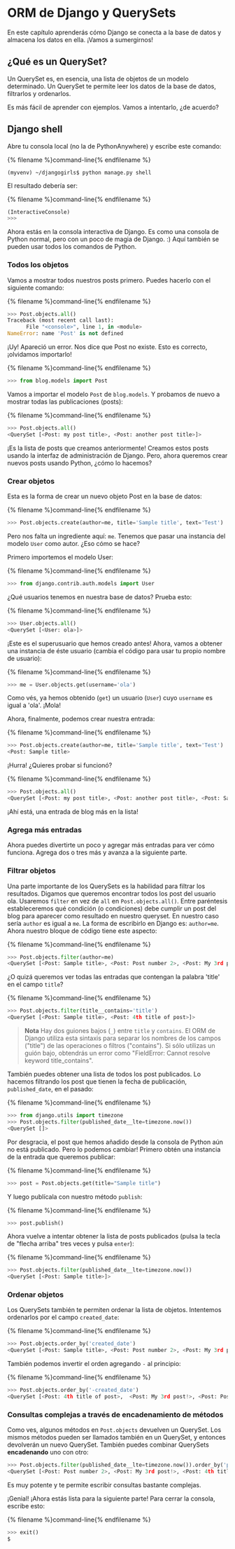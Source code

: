 # ORM de Django y QuerySets

En este capítulo aprenderás cómo Django se conecta a la base de datos y almacena los datos en ella. ¡Vamos a sumergirnos!

## ¿Qué es un QuerySet?

Un QuerySet es, en esencia, una lista de objetos de un modelo determinado. Un QuerySet te permite leer los datos de la base de datos, filtrarlos y ordenarlos.

Es más fácil de aprender con ejemplos. Vamos a intentarlo, ¿de acuerdo?

## Django shell

Abre tu consola local (no la de PythonAnywhere) y escribe este comando:

{% filename %}command-line{% endfilename %}

    (myvenv) ~/djangogirls$ python manage.py shell
    

El resultado debería ser:

{% filename %}command-line{% endfilename %}

```python
(InteractiveConsole)
>>>
```

Ahora estás en la consola interactiva de Django. Es como una consola de Python normal, pero con un poco de magia de Django. :) Aquí también se pueden usar todos los comandos de Python.

### Todos los objetos

Vamos a mostrar todos nuestros posts primero. Puedes hacerlo con el siguiente comando:

{% filename %}command-line{% endfilename %}

```python
>>> Post.objects.all()
Traceback (most recent call last):
      File "<console>", line 1, in <module>
NameError: name 'Post' is not defined
```

¡Uy! Apareció un error. Nos dice que Post no existe. Esto es correcto, ¡olvidamos importarlo!

{% filename %}command-line{% endfilename %}

```python
>>> from blog.models import Post
```

Vamos a importar el modelo `Post` de `blog.models`. Y probamos de nuevo a mostrar todas las publicaciones (posts):

{% filename %}command-line{% endfilename %}

```python
>>> Post.objects.all()
<QuerySet [<Post: my post title>, <Post: another post title>]>
```

¡Es la lista de posts que creamos anteriormente! Creamos estos posts usando la interfaz de administración de Django. Pero, ahora queremos crear nuevos posts usando Python, ¿cómo lo hacemos?

### Crear objetos

Esta es la forma de crear un nuevo objeto Post en la base de datos:

{% filename %}command-line{% endfilename %}

```python
>>> Post.objects.create(author=me, title='Sample title', text='Test')
```

Pero nos falta un ingrediente aquí: `me`. Tenemos que pasar una instancia del modelo `User` como autor. ¿Eso cómo se hace?

Primero importemos el modelo User:

{% filename %}command-line{% endfilename %}

```python
>>> from django.contrib.auth.models import User
```

¿Qué usuarios tenemos en nuestra base de datos? Prueba esto:

{% filename %}command-line{% endfilename %}

```python
>>> User.objects.all()
<QuerySet [<User: ola>]>
```

¡Este es el superusuario que hemos creado antes! Ahora, vamos a obtener una instancia de éste usuario (cambia el código para usar tu propio nombre de usuario):

{% filename %}command-line{% endfilename %}

```python
>>> me = User.objects.get(username='ola')
```

Como vés, ya hemos obtenido (`get`) un usuario (`User`) cuyo `username` es igual a 'ola'. ¡Mola!

Ahora, finalmente, podemos crear nuestra entrada:

{% filename %}command-line{% endfilename %}

```python
>>> Post.objects.create(author=me, title='Sample title', text='Test')
<Post: Sample title>
```

¡Hurra! ¿Quieres probar si funcionó?

{% filename %}command-line{% endfilename %}

```python
>>> Post.objects.all()
<QuerySet [<Post: my post title>, <Post: another post title>, <Post: Sample title>]>
```

¡Ahí está, una entrada de blog más en la lista!

### Agrega más entradas

Ahora puedes divertirte un poco y agregar más entradas para ver cómo funciona. Agrega dos o tres más y avanza a la siguiente parte.

### Filtrar objetos

Una parte importante de los QuerySets es la habilidad para filtrar los resultados. Digamos que queremos encontrar todos los post del usuario ola. Usaremos `filter` en vez de `all` en `Post.objects.all()`. Entre paréntesis estableceremos qué condición (o condiciones) debe cumplir un post del blog para aparecer como resultado en nuestro queryset. En nuestro caso sería `author` es igual a `me`. La forma de escribirlo en Django es: `author=me`. Ahora nuestro bloque de código tiene este aspecto:

{% filename %}command-line{% endfilename %}

```python
>>> Post.objects.filter(author=me)
<QuerySet [<Post: Sample title>, <Post: Post number 2>, <Post: My 3rd post!>, <Post: 4th title of post>]>
```

¿O quizá queremos ver todas las entradas que contengan la palabra 'title' en el campo `title`?

{% filename %}command-line{% endfilename %}

```python
>>> Post.objects.filter(title__contains='title')
<QuerySet [<Post: Sample title>, <Post: 4th title of post>]>
```

> **Nota** Hay dos guiones bajos (`_`) entre `title` y `contains`. El ORM de Django utiliza esta sintaxis para separar los nombres de los campos ("title") de las operaciones o filtros ("contains"). Si sólo utilizas un guión bajo, obtendrás un error como "FieldError: Cannot resolve keyword title_contains".

También puedes obtener una lista de todos los post publicados. Lo hacemos filtrando los post que tienen la fecha de publicación, `published_date`, en el pasado:

{% filename %}command-line{% endfilename %}

```python
>>> from django.utils import timezone
>>> Post.objects.filter(published_date__lte=timezone.now())
<QuerySet []>
```

Por desgracia, el post que hemos añadido desde la consola de Python aún no está publicado. Pero lo podemos cambiar! Primero obtén una instancia de la entrada que queremos publicar:

{% filename %}command-line{% endfilename %}

```python
>>> post = Post.objects.get(title="Sample title")
```

Y luego publícala con nuestro método `publish`:

{% filename %}command-line{% endfilename %}

```python
>>> post.publish()
```

Ahora vuelve a intentar obtener la lista de posts publicados (pulsa la tecla de "flecha arriba" tres veces y pulsa `enter`):

{% filename %}command-line{% endfilename %}

```python
>>> Post.objects.filter(published_date__lte=timezone.now())
<QuerySet [<Post: Sample title>]>
```

### Ordenar objetos

Los QuerySets también te permiten ordenar la lista de objetos. Intentemos ordenarlos por el campo `created_date`:

{% filename %}command-line{% endfilename %}

```python
>>> Post.objects.order_by('created_date')
<QuerySet [<Post: Sample title>, <Post: Post number 2>, <Post: My 3rd post!>, <Post: 4th title of post>]>
```

También podemos invertir el orden agregando `-` al principio:

{% filename %}command-line{% endfilename %}

```python
>>> Post.objects.order_by('-created_date')
<QuerySet [<Post: 4th title of post>,  <Post: My 3rd post!>, <Post: Post number 2>, <Post: Sample title>]>
```

### Consultas complejas a través de encadenamiento de métodos

Como ves, algunos métodos en `Post.objects` devuelven un QuerySet. Los mismos métodos pueden ser llamados también en un QuerySet, y entonces devolverán un nuevo QuerySet. También puedes combinar QuerySets **encadenando** uno con otro:

```python
>>> Post.objects.filter(published_date__lte=timezone.now()).order_by('published_date')
<QuerySet [<Post: Post number 2>, <Post: My 3rd post!>, <Post: 4th title of post>, <Post: Sample title>]>
```

Es muy potente y te permite escribir consultas bastante complejas.

¡Genial! ¡Ahora estás lista para la siguiente parte! Para cerrar la consola, escribe esto:

{% filename %}command-line{% endfilename %}

```python
>>> exit()
$
```